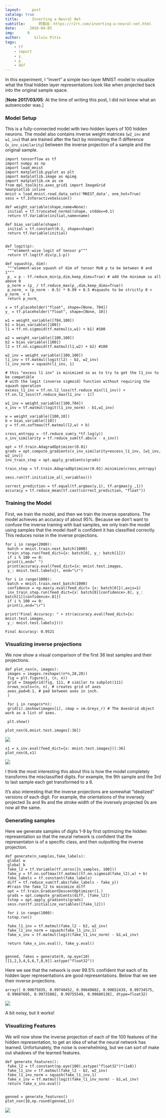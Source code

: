 ```yaml
---
layout:     post
catalog: true
title:      Inverting a Neural Net
subtitle:      转载自：https://r2rt.com/inverting-a-neural-net.html
date:      2016-04-05
img:      0
author:      Silviu Pitis
tags:
    - tf
    - import
    - y_
    - p_
    - def
---
```


In this experiment, I “invert” a simple two-layer MNIST model to visualize what the final hidden layer representations look like when projected back into the original sample space.

[**Note 2017/03/05**: At the time of writing this post, I did not know what an autoencoder was.]

### Model Setup

This is a fully-connected model with two-hidden layers of 100 hidden neurons. The model also contains inverse weight matrices (`w2_inv` and `w1_inv`) that are trained after the fact by minimizing the l1 difference (`x_inv_similarity`) between the inverse projection of a sample and the original sample.

```
import tensorflow as tf
import numpy as np
import load_mnist
import matplotlib.pyplot as plt
import matplotlib.image as mpimg
import matplotlib.cm as cm
from mpl_toolkits.axes_grid1 import ImageGrid
%matplotlib inline
mnist = load_mnist.read_data_sets('MNIST_data', one_hot=True)
sess = tf.InteractiveSession()

def weight_variable(shape,name=None):
 initial = tf.truncated_normal(shape, stddev=0.1)
 return tf.Variable(initial,name=name)

def bias_variable(shape):
 initial = tf.constant(0.1, shape=shape)
 return tf.Variable(initial)


def logit(p):
 """element-wise logit of tensor p"""
 return tf.log(tf.div(p,1-p))

def squash(p, dim):
 """element-wise squash of dim of tensor MxN p to be between 0 and 1"""
 p_ = p - tf.reduce_min(p,dim,keep_dims=True) # add the minimum so all above 0
 p_norm = (p_ / tf.reduce_max(p_,dim,keep_dims=True))
 p_norm_ = (p_norm - 0.5) * 0.99 + 0.5 #squashs to be strictly 0 < p_norm_ < 1
 return p_norm_

x = tf.placeholder("float", shape=[None, 784])
y_ = tf.placeholder("float", shape=[None, 10])

w1 = weight_variable([784,100])
b1 = bias_variable([100])
l1 = tf.nn.sigmoid(tf.matmul(x,w1) + b1) #100

w2 = weight_variable([100,100])
b2 = bias_variable([100])
l2 = tf.nn.sigmoid(tf.matmul(l1,w2) + b2) #100

w2_inv = weight_variable([100,100])
l1_inv = tf.matmul(logit(l2) - b2, w2_inv)
l1_inv_norm = squash(l1_inv, 1)

# this "excess l1 inv" is minimized so as to try to get the l1_inv to be compatible
# with the logit (inverse sigmoid) function without requiring the squash operation
excess_l1_inv = tf.nn.l2_loss(tf.reduce_min(l1_inv)) + tf.nn.l2_loss(tf.reduce_max(l1_inv - 1))

w1_inv = weight_variable([100,784])
x_inv = tf.matmul(logit(l1_inv_norm) - b1,w1_inv)

w = weight_variable([100,10])
b = bias_variable([10])
y = tf.nn.softmax(tf.matmul(l2,w) + b)

cross_entropy = -tf.reduce_sum(y_*tf.log(y))
x_inv_similarity = tf.reduce_sum(tf.abs(x - x_inv))

opt = tf.train.AdagradOptimizer(0.01)
grads = opt.compute_gradients(x_inv_similarity+excess_l1_inv, [w1_inv, w2_inv])
inv_train_step = opt.apply_gradients(grads)

train_step = tf.train.AdagradOptimizer(0.01).minimize(cross_entropy)

sess.run(tf.initialize_all_variables())

correct_prediction = tf.equal(tf.argmax(y,1), tf.argmax(y_,1))
accuracy = tf.reduce_mean(tf.cast(correct_prediction, "float"))
```

### Training the Model

First, we train the model, and then we train the inverse operations. The model achieves an accuracy of about 95%. Because we don’t want to confuse the inverse training with bad samples, we only train the model using samples that the model itself is confident it has classified correctly. This reduces noise in the inverse projections.

```
for i in range(2000):
 batch = mnist.train.next_batch(1000)
 train_step.run(feed_dict={x: batch[0], y_: batch[1]})
 if i % 100 == 0:
 print(i,end=" ")
 print(accuracy.eval(feed_dict={x: mnist.test.images,
 y_: mnist.test.labels}), end="\r")

for i in range(1000):
 batch = mnist.train.next_batch(1000)
 confidence = np.max(y.eval(feed_dict= {x: batch[0]}),axis=1)
 inv_train_step.run(feed_dict={x: batch[0][confidence>.8], y_: batch[1][confidence>.8]})
 if i % 100 == 0:
 print(i,end="\r")

print("Final Accuracy: " + str(accuracy.eval(feed_dict={x: mnist.test.images,
 y_: mnist.test.labels})))

Final Accuracy: 0.9521
```

### Visualizing inverse projections

We now show a visual comparison of the first 36 test samples and their projections.

```
def plot_nxn(n, images):
 images = images.reshape((n*n,28,28))
 fig = plt.figure(1, (n, n))
 grid = ImageGrid(fig, 111, # similar to subplot(111)
 nrows_ncols=(n, n), # creates grid of axes
 axes_pad=0.1, # pad between axes in inch.
 )

 for i in range(n*n):
 grid[i].imshow(images[i], cmap = cm.Greys_r) # The AxesGrid object work as a list of axes.

 plt.show()

plot_nxn(6,mnist.test.images[:36])
```
![](https://r2rt.com/static/images/INN_output_11_0.png)


```
x1 = x_inv.eval(feed_dict={x: mnist.test.images})[:36]
plot_nxn(6,x1)
```
![](https://r2rt.com/static/images/INN_output_13_0.png)


I think the most interesting this about this is how the model completely transforms the misclassified digits. For example, the 9th sample and the 3rd to last sample each get transformed to a 6.

It’s also interesting that the inverse projections are somewhat “idealized” versions of each digit. For example, the orientations of the inversely projected 3s and 9s and the stroke width of the inversely projected 0s are now all the same.

### Generating samples

Here we generate samples of digits 1-9 by first optimizing the hidden representation so that the neural network is confident that the representaton is of a specific class, and then outputting the inverse projection.

```
def generate(n_samples,fake_labels):
 global w
 global b
 fake_l2 = tf.Variable(tf.zeros([n_samples, 100]))
 fake_y = tf.nn.softmax(tf.matmul(tf.nn.sigmoid(fake_l2),w) + b)
 fake_labels = tf.constant(fake_labels)
 diff = tf.reduce_sum(tf.abs(fake_labels - fake_y))
 #train the fake_l2 to minimize diff
 opt = tf.train.GradientDescentOptimizer(1.)
 grads = opt.compute_gradients(diff, [fake_l2])
 tstep = opt.apply_gradients(grads)
 sess.run(tf.initialize_variables([fake_l2]))

 for i in range(1000):
 tstep.run()

 fake_l1_inv = tf.matmul(fake_l2 - b2, w2_inv)
 fake_l1_inv_norm = squash(fake_l1_inv,1)
 fake_x_inv = tf.matmul(logit(fake_l1_inv_norm) - b1,w1_inv)

 return fake_x_inv.eval(), fake_y.eval()


genned, fakes = generate(9, np.eye(10)[[1,2,3,4,5,6,7,8,9]].astype("float32"))
```

Here we see that the network is over 99.5% confident that each of its hidden layer representations are good representations. Below that we see their inverse projections.

```
array([ 0.99675035, 0.99740452, 0.99649602, 0.99652439, 0.99734575,
 0.99607605, 0.99735802, 0.99755549, 0.99680138], dtype=float32)
```
![](https://r2rt.com/static/images/INN_output_20_0.png)


A bit noisy, but it works!

### Visualizing Features

We will now show the inverse projection of each of the 100 features of the hidden representation, to get an idea of what the neural network has learned. Unfortunately, the noise is overwhelming, but we can sort of make out shadows of the learned features.

```
def generate_features():
 fake_l2 = tf.constant(np.eye(100).astype("float32")*(1e8))
 fake_l1_inv = tf.matmul(fake_l2 - b2, w2_inv)
 fake_l1_inv_norm = squash(fake_l1_inv,1)
 fake_x_inv = tf.matmul(logit(fake_l1_inv_norm) - b1,w1_inv)
 return fake_x_inv.eval()


genned = generate_features()
plot_nxn(10,np.round(genned,1))
```
![](https://r2rt.com/static/images/INN_output_24_0.png)


